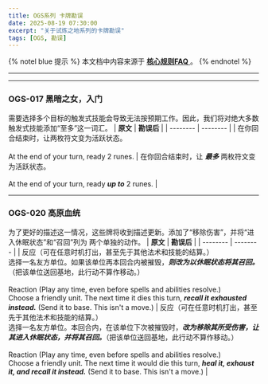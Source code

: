 ```yaml
---
title: OGS系列 卡牌勘误
date: 2025-08-19 07:30:00
excerpt: "关于试炼之地系列的卡牌勘误"
tags: [OGS, 勘误]
---
```

{% notel blue 提示 %}
本文档中内容来源于 [ **核心规则FAQ** ](/docs/#中文版)。
{% endnotel %}
***
***
### OGS-017	黑暗之女，入门
需要选择多个目标的触发式技能会导致无法按预期工作。因此，我们将对绝大多数触发式技能添加“至多”这一词汇。
| **原文** | **勘误后** |
| -------- | -------- |
| 在你回合结束时，让两枚符文变为活跃状态。<br><br>At the end of your turn, ready 2 runes. | 在你回合结束时，让 ___最多___ 两枚符文变为活跃状态。<br><br>At the end of your turn, ready ___up to___ 2 runes. |

***
### OGS-020	高原血统
为了更好的描述这一情况，这些牌将收到描述更新。添加了“移除伤害”，并将“进入休眠状态”和“召回”列为
两个单独的动作。
| **原文** | **勘误后** |
| -------- | -------- |
| 反应（可在任意时机打出，甚至先于其他法术和技能的结算。）<br>选择一名友方单位。如果该单位再本回合内被摧毁，___则改为以休眠状态将其召回。___（把该单位送回基地，此行动不算作移动。）<br><br>Reaction (Play any time, even before spells and abilities resolve.)<br>Choose a friendly unit. The next time it dies this turn, ___recall it exhausted instead.___ (Send it to base. This isn't a move.) | 反应（可在任意时机打出，甚至先于其他法术和技能的结算。）<br>选择一名友方单位。本回合内，在该单位下次被摧毁时，___改为移除其所受伤害，让其进入休眠状态，并将其召回。___（把该单位送回基地，此行动不算作移动。）<br><br>Reaction (Play any time, even before spells and abilities resolve.)<br>Choose a friendly unit. The next time it would die this turn, ___heal it, exhaust it, and recall it instead.___ (Send it to base. This isn't a move.) |

